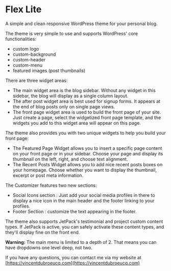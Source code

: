 # Flex Lite

A simple and clean responsive WordPress theme for your personal blog.

The theme is very simple to use and supports WordPress' core functionalities:
 - custom logo 
 - custom-background
 - custom-header
 - custom-menu
 - featured images (post thumbnails)
 
There are three widget areas:
 - The main widget area is the blog sidebar. Without any widget in this sidebar, the blog will display as a single column layout.
 - The after post widget area is best used for signup forms. It appears at the end of blog posts only on single page views. 
 - The front page widget area is used to build the front page of your site. Just create a page, select the widgetized front page template, and the widgets you add to this widget area will appear on this page.

The theme also provides you with two unique widgets to help you build your front page:
 - The Featured Page Widget allows you to insert a specific page content on your front page or in your sidebar. Choose your page and display its thumbnail on the left, right, and choose text alignment.
 - The Recent Posts Widget allows you to add nice recent posts boxes on your homepage. Choose whether you want to display the thumbnail, excerpt or post meta information.

The Customizer features two new sections: 
 - Social Icons section : Just add your social media profiles in there to display a nice icon in the main header and the footer linking to your profiles.
 - Footer Section : customize the text appearing in the footer.

The theme also supports JetPack's testimonial and project custom content types. If JetPack is active, you can safely activate these content types, and they'll display fine on the front end. 


**Warning:** The main menu is limited to a depth of 2. That means you can have dropdowns one level deep, not two.

If you have any questions, you can contact me via my website at [https://vincentdubroeucq.com](https://vincentdubroeucq.com)
